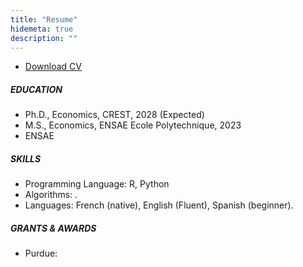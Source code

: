 ```yaml
---
title: "Resume"
hidemeta: true
description: ""
---
```

+ [Download CV](/Academic_Resume.pdf)
##### EDUCATION
+ Ph.D., Economics, CREST, 2028 (Expected)
+ M.S., Economics, ENSAE Ecole Polytechnique, 2023
+ ENSAE

##### SKILLS
+ Programming Language: R, Python
+ Algorithms: .
+ Languages: French (native), English (Fluent), Spanish (beginner).
  
##### GRANTS & AWARDS
+ Purdue: